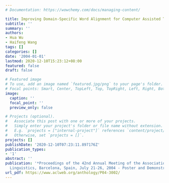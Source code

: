 ```yaml
---
# Documentation: https://wowchemy.com/docs/managing-content/

title: Improving Domain-Specific Word Alignment for Computer Assisted Translation
subtitle: ''
summary: ''
authors:
- Hua Wu
- Haifeng Wang
tags: []
categories: []
date: '2004-01-01'
lastmod: 2020-12-10T15:23:12+08:00
featured: false
draft: false

# Featured image
# To use, add an image named `featured.jpg/png` to your page's folder.
# Focal points: Smart, Center, TopLeft, Top, TopRight, Left, Right, BottomLeft, Bottom, BottomRight.
image:
  caption: ''
  focal_point: ''
  preview_only: false

# Projects (optional).
#   Associate this post with one or more of your projects.
#   Simply enter your project's folder or file name without extension.
#   E.g. `projects = ["internal-project"]` references `content/project/deep-learning/index.md`.
#   Otherwise, set `projects = []`.
projects: []
publishDate: '2020-12-10T07:23:11.897176Z'
publication_types:
- '1'
abstract: ''
publication: '*Proceedings of the 42nd Annual Meeting of the Association for Computational
  Linguistics, Barcelona, Spain, July 21-26, 2004 - Poster and Demonstration*'
url_pdf: https://www.aclweb.org/anthology/P04-3002/
---
```

